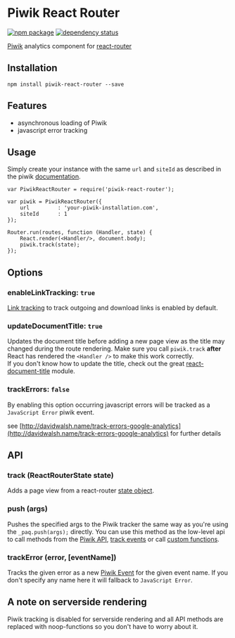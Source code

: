 # Piwik React Router

[![npm package](https://img.shields.io/npm/v/piwik-react-router.svg?style=flat-square)](https://www.npmjs.org/package/piwik-react-router)
[![dependency status](https://img.shields.io/david/peer/joernroeder/piwik-react-router.svg?style=flat-square)](https://david-dm.org/joernroeder/piwik-react-router)

[Piwik](https://piwik.org) analytics component for [react-router](https://github.com/rackt/react-router)

## Installation

	npm install piwik-react-router --save

## Features

- asynchronous loading of Piwik
- javascript error tracking


## Usage

Simply create your instance with the same `url` and `siteId` as described in the piwik [documentation](https://developer.piwik.org/guides/tracking-javascript-guide).

	var PiwikReactRouter = require('piwik-react-router');
	
	var piwik = PiwikReactRouter({
		url			: 'your-piwik-installation.com',
		siteId		: 1
	});
	
	Router.run(routes, function (Handler, state) {
		React.render(<Handler/>, document.body);
		piwik.track(state);
	});

## Options

### enableLinkTracking: `true`

[Link tracking](http://developer.piwik.org/api-reference/tracking-javascript#using-the-tracker-object) to track outgoing and download links is enabled by default.

### updateDocumentTitle: `true`

Updates the document title before adding a new page view as the title may changed during the route rendering. Make sure you call `piwik.track` __after__ React has rendered the `<Handler />` to make this work correctly.  
If you don't know how to update the title, check out the great [react-document-title](https://github.com/gaearon/react-document-title) module.

### trackErrors: `false`

By enabling this option occurring javascript errors will be tracked as a `JavaScript Error` piwik event.

see [http://davidwalsh.name/track-errors-google-analytics](http://davidwalsh.name/track-errors-google-analytics) for further details

## API

### track (ReactRouterState state)

Adds a page view from a react-router [state object](https://github.com/rackt/react-router/blob/master/docs/api/run.md#callbackhandler-state).

### push (args)

Pushes the specified args to the Piwik tracker the same way as you're using the `_paq.push(args);` directly. You can use this method as the low-level api to call methods from the [Piwik API](http://developer.piwik.org/api-reference/tracking-javascript#list-of-all-methods-available-in-the-tracking-api), [track events](http://piwik.org/docs/event-tracking/#tracking-events) or call [custom functions](http://developer.piwik.org/guides/tracking-javascript-guide).

### trackError (error, [eventName])

Tracks the given error as a new [Piwik Event](http://piwik.org/docs/event-tracking/#tracking-events) for the given event name. If you don't specify any name here it will fallback to `JavaScript Error`.

## A note on serverside rendering

Piwik tracking is disabled for serverside rendering and all API methods are replaced with noop-functions so you don't have to worry about it.
